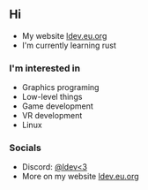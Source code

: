 ## Hi
* My website [ldev.eu.org](https://ldev.eu.org/)
* I'm currently learning rust

### I'm interested in
* Graphics programing
* Low-level things
* Game development
* VR development
* Linux
  
### Socials
* Discord: [@ldev<3](https://ldev.eu.org/social/discord)
* More on my website [ldev.eu.org](https://ldev.eu.org/)
